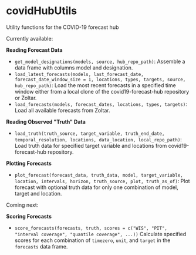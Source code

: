 # covidHubUtils
Utility functions for the COVID-19 forecast hub

Currently available:

**Reading Forecast Data**
 * `get_model_designations(models, source, hub_repo_path)`: Assemble a data frame with columns model and designation.
 * `load_latest_forecasts(models, last_forecast_date, forecast_date_window_size = 1, locations, types, targets, source, hub_repo_path)`: Load the most recent forecasts in a specified time window either from a local clone of the covid19-forecast-hub repository or Zoltar.
 * `load_forecasts(models, forecast_dates, locations, types, targets)`: Load all available forecasts from Zoltar.
 
**Reading Observed "Truth" Data**
* `load_truth(truth_source, target_variable, truth_end_date, temporal_resolution, locations, data_location, local_repo_path)`: Load truth data for specified target variable and locations from covid19-forecast-hub repository.

**Plotting Forecasts**
 * `plot_forecast(forecast_data, truth_data, model, target_variable, location, intervals, horizon, truth_source, plot, truth_as_of)`: Plot forecast with optional truth data for only one combination of model, target and location.

Coming next: 

**Scoring Forecasts**
 * `score_forecasts(forecasts, truth, scores = c("WIS", "PIT", "interval coverage", "quantile coverage", ...))` Calculate specified scores for each combination of `timezero`, `unit`, and `target` in the `forecasts` data frame.
